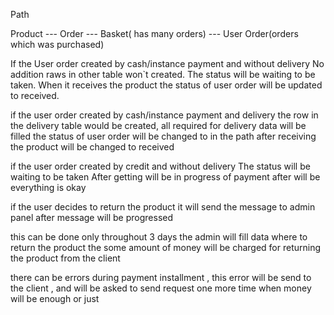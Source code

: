 Path 

Product --- Order --- Basket( has many orders) --- User Order(orders which was purchased)

If the User order created by cash/instance payment and without delivery 
No addition raws in other table won`t created.
The status will be waiting to be taken.
When it receives the product the status of user order will be updated to received.

if the user order created by cash/instance payment and delivery 
the row in the delivery table would be created, 
all required for delivery data will be filled
the status of user order will be changed to in the path 
after receiving the product will be changed to received 

if the user order created by credit and without delivery
The status will be waiting to be taken
After getting will be in progress of payment 
after will be everything is okay 

if the user decides to return the product 
it will send the message to admin panel 
after message will be progressed 

this can be done only throughout 3 days
the admin will fill data where to return the product
the some amount of  money will be charged for returning the product
from the client

there  can be errors during payment installment , this error 
will be send to the client , and will be asked to send request one more time when money will be enough
or just 
